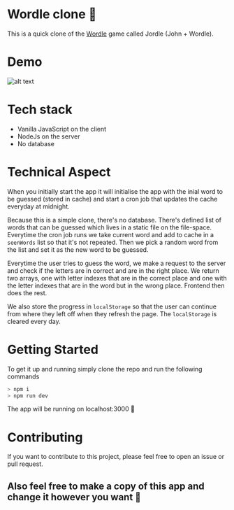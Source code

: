 # Wordle clone 👾

This is a quick clone of the [Wordle](https://www.nytimes.com/games/wordle/index.html) game called Jordle (John + Wordle).

# Demo

![alt text](https://user-images.githubusercontent.com/32618877/176718177-4d521257-2e08-49f0-a908-ed4163d7e1db.gif "Demo")

# Tech stack

- Vanilla JavaScript on the client
- NodeJs on the server
- No database

# Technical Aspect
When you initially start the app it will initialise the app with the inial word to be guessed (stored in cache) and start a cron job that updates the cache everyday at midnight.

Because this is a simple clone, there's no database. There's defined list of words that can be guessed which lives in a static file on the file-space. Everytime the cron job runs we take current word and add to cache in a `seenWords` list so that it's not repeated. Then we pick a random word from the list and set it as the new word to be guessed.

Everytime the user tries to guess the word, we make a request to the server and check if the letters are in correct and are in the right place. We return two arrays, one with letter indexes that are in the correct place and one with the letter indexes that are in the word but in the wrong place. Frontend then does the rest.

We also store the progress in `localStorage` so that the user can continue from where they left off when they refresh the page. The `localStorage` is cleared every day.


# Getting Started
To get it up and running simply clone the repo and run the following commands

```bash
> npm i
> npm run dev
```

The app will be running on localhost:3000 🚀

# Contributing

If you want to contribute to this project, please feel free to open an issue or pull request.

## Also feel free to make a copy of this app and change it however you want 🚀